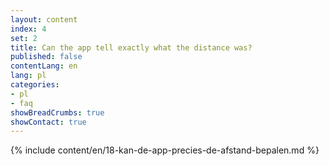 ```yaml
---
layout: content
index: 4
set: 2
title: Can the app tell exactly what the distance was?
published: false
contentLang: en
lang: pl
categories:
- pl
- faq
showBreadCrumbs: true
showContact: true
---
```

{% include content/en/18-kan-de-app-precies-de-afstand-bepalen.md %}
